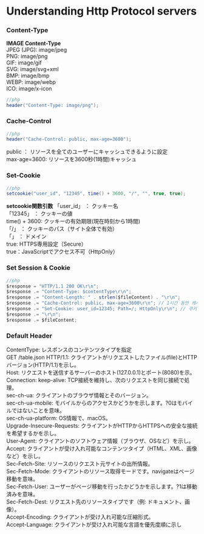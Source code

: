

# Understanding Http Protocol servers

### Content-Type 
**IMAGE Content-Type**<br/>
JPEG (JPG): image/jpeg<br/>
PNG: image/png<br/>
GIF: image/gif<br/>
SVG: image/svg+xml<br/>
BMP: image/bmp<br/>
WEBP: image/webp<br/>
ICO: image/x-icon<br/>

~~~java
//php
header("Content-Type: image/png");
~~~

### Cache-Control

~~~java
//php
header("Cache-Control: public, max-age=3600"); 
~~~

public ： リソースを全てのユーザーにキャッシュできるように設定<br/>
max-age=3600: リソースを3600秒(1時間)キャッシュ<br/>

### Set-Cookie

~~~java
//php
setcookie("user_id", "12345", time() + 3600, "/", "", true, true); 
~~~
**setcookie関数引数**
「user_id」 ： クッキー名 <br/>
「12345」 ： クッキーの値<br/>
time() + 3600: クッキーの有効期限(現在時刻から1時間)<br/>
「/」 ： クッキーのパス（サイト全体で有効）<br/>
「」 ： ドメイン<br/>
true: HTTPS専用設定（Secure）<br/>
true：JavaScriptでアクセス不可（HttpOnly）<br/>

### Set Session & Cookie

~~~java
//php
$response = "HTTP/1.1 200 OK\r\n";
$response .= "Content-Type: $contentType\r\n";
$response .= "Content-Length: " . strlen($fileContent) . "\r\n";
$response .= "Cache-Control: public, max-age=3600\r\n"; // 1시간 동안 캐시
$response .= "Set-Cookie: user_id=12345; Path=/; HttpOnly\r\n"; // 쿠키 설정
$response .= "\r\n";
$response .= $fileContent;
~~~

### Default Header
ContentType: レスポンスのコンテンツタイプを指定 <br/>
GET /table.json HTTP/1.1: クライアントがリクエストしたファイル(file)とHTTPバージョン(HTTP/1.1)を示し。<br/>
Host: リクエストを送信するサーバーのホスト(127.0.0.1)とポート(8080)を示。<br/>
Connection: keep-alive: TCP接続を維持し、次のリクエストを同じ接続で処理。<br/>
sec-ch-ua: クライアントのブラウザ情報とそのバージョン。<br/>
sec-ch-ua-mobile: モバイルからのアクセスかどうかを示します。?0はモバイルではないことを意味。<br/>
sec-ch-ua-platform: OS情報で、macOS。<br/>
Upgrade-Insecure-Requests: クライアントがHTTPからHTTPSへの安全な接続を希望するかを示し。<br/>
User-Agent: クライアントのソフトウェア情報（ブラウザ、OSなど）を示し。<br/>
Accept: クライアントが受け入れ可能なコンテンツタイプ（HTML、XML、画像など）を示し。<br/>
Sec-Fetch-Site: リソースのリクエスト元サイトの出所情報。<br/>
Sec-Fetch-Mode: クライアントのリソース取得モードです。navigateはページ移動を意味。<br/>
Sec-Fetch-User: ユーザーがページ移動を行ったかどうかを示します。?1は移動済みを意味。<br/>
Sec-Fetch-Dest: リクエスト先のリソースタイプです（例: ドキュメント、画像）。<br/>
Accept-Encoding: クライアントが受け入れ可能な圧縮形式。<br/>
Accept-Language: クライアントが受け入れ可能な言語を優先度順に示し<br/>